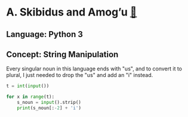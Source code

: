 # A. Skibidus and Amog’u [🔗](https://codeforces.com/contest/2065/problem/A)
## Language: Python 3
## Concept: String Manipulation

Every singular noun in this language ends with "us", and to convert it to plural, I just needed to drop the "us" and add an "i" instead.

```python
t = int(input())

for x in range(t):
    s_noun = input().strip()
    print(s_noun[:-2] + 'i')
```
